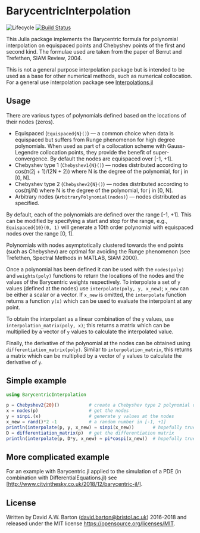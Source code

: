 # BarycentricInterpolation

![Lifecycle](https://img.shields.io/badge/lifecycle-maturing-blue.svg)
[![Build Status](https://travis-ci.com/dawbarton/BarycentricInterpolation.jl.svg?branch=master)](https://travis-ci.com/dawbarton/BarycentricInterpolation.jl)

This Julia package implements the Barycentric formula for polynomial
interpolation on equispaced points and Chebyshev points of the first and second
kind. The formulae used are taken from the paper of Berrut and Trefethen, SIAM
Review, 2004.

This is not a general purpose interpolation package but is intended to be used
as a base for other numerical methods, such as numerical collocation. For a
general use interpolation package see
[Interpolations.jl](https://github.com/JuliaMath/Interpolations.jl)

## Usage

There are various types of polynomials defined based on the locations of their 
nodes (zeros).

* Equispaced (`Equispaced{N}()`) — a common choice when data is equispaced but
  suffers from Runge phenomenon for high degree polynomials. When used as part
  of a collocation scheme with Gauss-Legendre collocation points, they provide
  the benefit of super-convergence. By default the nodes are equispaced over
  \[-1, +1\].
* Chebyshev type 1 (`Chebyshev1{N}()`) — nodes distributed according to
  cos(π(2j + 1)/(2N + 2)) where N is the degree of the polynomial, for j in
  \[0, N\].
* Chebyshev type 2 (`Chebyshev2{N}()`) — nodes distributed according to
  cos(πj/N) where N is the degree of the polynomial, for j in \[0, N\].
* Arbitrary nodes (`ArbitraryPolynomial(nodes)`) — nodes distributed as 
  specified.

By default, each of the polynomials are defined over the range \[-1, +1\].
This can be modified by specifying a start and stop for the range, e.g.,
`Equispaced{10}(0, 1)` will generate a 10th order polynomial with equispaced
nodes over the range \[0, 1\].

Polynomials with nodes asymptotically clustered towards the end points (such
as Chebyshev) are optimal for avoiding the Runge phenomenon (see Trefethen,
Spectral Methods in MATLAB, SIAM 2000).

Once a polynomial has been defined it can be used with the `nodes(poly)` and
`weights(poly)` functions to return the locations of the nodes and the values
of the Barycentric weights respectively. To interpolate a set of `y` values
(defined at the nodes) use `interpolate(poly, y, x_new)`; `x_new` can be
either a scalar or a vector. If `x_new` is omitted, the `interpolate` function
returns a function `y(x)` which can be used to evaluate the interpolant at any
point.

To obtain the interpolant as a linear combination of the `y` values, use
`interpolation_matrix(poly, x)`; this returns a matrix which can be multiplied
by a vector of `y` values to calculate the interpolated value.

Finally, the derivative of the polynomial at the nodes can be obtained using
`differentiation_matrix(poly)`. Similar to `interpolation_matrix`, this returns
a matrix which can be multiplied by a vector of `y` values to calculate the
derivative of `y`.

## Simple example

```julia
using BarycentricInterpolation

p = Chebyshev2{20}()           # create a Chebyshev type 2 polynomial of order 20
x = nodes(p)                   # get the nodes
y = sinpi.(x)                  # generate y values at the nodes
x_new = rand()*2 -1            # a random number in [-1, +1]
println(interpolate(p, y, x_new) ≈ sinpi(x_new))       # hopefully true!
D = differentiation_matrix(p)  # get the differentiation matrix
println(interpolate(p, D*y, x_new) ≈ pi*cospi(x_new))  # hopefully true!
```

## More complicated example

For an example with Barycentric.jl applied to the simulation of a PDE (in
combination with DifferentialEquations.jl) see
[http://www.cityinthesky.co.uk/2018/12/barycentric-jl/].

## License

Written by David A.W. Barton (david.barton@bristol.ac.uk) 2016-2018 and released
under the MIT license <https://opensource.org/licenses/MIT>.
